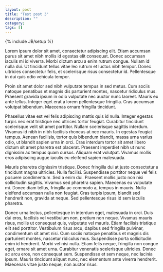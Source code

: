 ```yaml
---
layout: post
title: "Test post 3"
description: ""
category: 
tags: []
---
```

{% include JB/setup %}

Lorem ipsum dolor sit amet, consectetur adipiscing elit. Etiam accumsan purus sit amet nibh mollis id egestas elit consequat. Donec accumsan iaculis mi id viverra. Morbi dictum arcu a enim rutrum congue. Nullam id nulla dui. Ut tincidunt tellus vitae leo rutrum et luctus nibh tempor. Donec ultricies consectetur felis, et scelerisque risus consectetur id. Pellentesque in dui quis odio vehicula tempor.

Proin sit amet dolor sed nibh vulputate tempus in sed metus. Cum sociis natoque penatibus et magnis dis parturient montes, nascetur ridiculus mus. Praesent gravida ipsum in odio vulputate nec auctor nunc laoreet. Mauris eu ante tellus. Integer eget erat a lorem pellentesque fringilla. Cras accumsan volutpat bibendum. Maecenas ornare fringilla tincidunt.

Phasellus vitae est vel felis adipiscing mattis quis id nulla. Integer egestas turpis nec erat tristique nec ultrices tortor feugiat. Curabitur tincidunt scelerisque velit sit amet porttitor. Nullam scelerisque sagittis interdum. Vivamus id nibh in nibh facilisis rhoncus at nec mauris. In egestas feugiat tempus. Aenean facilisis, tortor quis bibendum blandit, massa urna varius odio, ut blandit sapien urna in orci. Cras interdum tortor sit amet libero dictum sit amet pharetra est placerat. Praesent imperdiet nibh ut nunc dignissim ac tempus quam cursus. Aliquam erat volutpat. Vivamus mollis eros adipiscing augue iaculis eu eleifend sapien malesuada.

Mauris pharetra dignissim tristique. Donec fringilla dui at justo consectetur a tincidunt magna ultricies. Nulla facilisi. Suspendisse porttitor neque vel felis posuere condimentum. Sed a enim dui. Praesent mollis justo non nisi sollicitudin sagittis. Vivamus sed pharetra sapien. Maecenas eu vulputate mi. Donec diam tellus, fringilla ac commodo a, tempus in mauris. Nulla eleifend accumsan nulla non feugiat. Cras turpis ipsum, blandit sed hendrerit non, gravida at neque. Sed pellentesque risus id sem iaculis pharetra.

Donec urna lectus, pellentesque in interdum eget, malesuada in orci. Duis dui eros, facilisis vel vestibulum non, pretium non neque. Vivamus mauris risus, mollis ut consequat quis, vulputate vel mauris. Etiam facilisis tristique elit sed porttitor. Vestibulum risus arcu, dapibus sed fringilla pulvinar, condimentum sit amet nisi. Cum sociis natoque penatibus et magnis dis parturient montes, nascetur ridiculus mus. Suspendisse porta sollicitudin enim id hendrerit. Morbi vel nisi nulla. Etiam felis neque, fringilla non congue eget, ornare sit amet urna. Curabitur venenatis scelerisque ultricies. Donec ac arcu eros, non consequat sem. Suspendisse et sem neque, nec lacinia ipsum. Mauris tincidunt aliquet nunc, nec elementum ante viverra hendrerit. Maecenas vitae justo neque, non auctor risus.